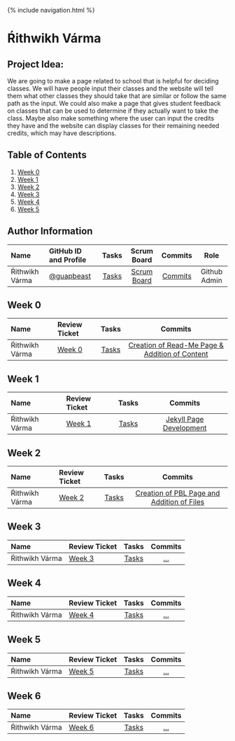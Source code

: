 {% include navigation.html %}

# Ŕithwikh Várma
## Project Idea: 
We are going to make a page related to school that is helpful for deciding classes. We will have people input their classes and the website will tell them what other classes they should take that are similar or follow the same path as the input. We could also make a page that gives student feedback on classes that can be used to determine if they actually want to take the class. Maybe also make something where the user can input the credits they have and the website can display classes for their remaining needed credits, which may have descriptions.
## Table of Contents

1. [Week 0](https://github.com/guapbeast/flask_portfolio#week-0)
2. [Week 1](https://github.com/guapbeast/flask_portfolio#week-1)
3. [Week 2](https://github.com/guapbeast/flask_portfolio#week-2)
4. [Week 3](https://github.com/guapbeast/flask_portfolio#week-3)
5. [Week 4](https://github.com/guapbeast/flask_portfolio#week-4)
6. [Week 5](https://github.com/guapbeast/flask_portfolio#week-5)




## Author Information

| Name | GitHub ID and Profile | Tasks | Scrum Board | Commits | Role | 
|:-----|:----------------------|:-----:|:-----------:|:-------:|:-------:|
| Ŕithwikh Várma| [@guapbeast](https://github.com/guapbeast) | [Tasks](https://github.com/jacksongolding/Nut-Team/issues/assigned/guapbeast) |[Scrum Board](https://github.com/jacksongolding/Nut-Team/projects/1) | [Commits](https://github.com/jacksongolding/Nut-Team/commits?author=guapbeast) | Github Admin


## Week 0

| Name | Review Ticket| Tasks | Commits |
|:-----|:----------------------|:-----:|:-------:|
| Ŕithwikh Várma | [Week 0](https://github.com/guapbeast/flask_portfolio/issues/2) |[Tasks](https://github.com/jacksongolding/Nut-Team/issues)| [Creation of Read-Me Page & Addition of Content](https://github.com/jacksongolding/Nut-Team/commit/982e7351420fc53f64c6457e75b8f1a9f060e43e) |

## Week 1

| Name | Review Ticket| Tasks | Commits |
|:-----|:----------------------|:-----:|:-------:|
| Ŕithwikh Várma | [Week 1](https://github.com/guapbeast/flask_portfolio/issues/3) |[Tasks](https://github.com/jacksongolding/Nut-Team/issues)|[Jekyll Page Development](https://github.com/guapbeast/flask_portfolio/commit/ecd9ec68cd264e3c2da4171d25e14934c6cfe53e) |


## Week 2

| Name | Review Ticket| Tasks | Commits |
|:-----|:----------------------|:-----:|:-------:|
| Ŕithwikh Várma | [Week 2](https://github.com/guapbeast/flask_portfolio/issues/5) |[Tasks](https://github.com/jacksongolding/Nut-Team/issues)|[Creation of PBL Page and Addition of Files](https://github.com/jacksongolding/Nut-Team/commit/5ca6c341052b0d96711883fac0ea4ee9d9bc99ac) |

## Week 3

| Name | Review Ticket| Tasks | Commits |
|:-----|:----------------------|:-----:|:-------:|
| Ŕithwikh Várma | [Week 3](https://github.com/jacksongolding/Nut-Team/issues) |[Tasks](https://github.com/jacksongolding/Nut-Team/issues)|[...](https://github.com/jacksongolding/Nut-Team/commit/982e7351420fc53f64c6457e75b8f1a9f060e43e) |

## Week 4

| Name | Review Ticket| Tasks | Commits |
|:-----|:----------------------|:-----:|:-------:|
| Ŕithwikh Várma | [Week 4](https://github.com/guapbeast/flask_portfolio/issues/7) |[Tasks](https://github.com/jacksongolding/Nut-Team/issues)|[...](https://github.com/jacksongolding/Nut-Team/commit/982e7351420fc53f64c6457e75b8f1a9f060e43e) |


## Week 5

| Name | Review Ticket| Tasks | Commits |
|:-----|:----------------------|:-----:|:-------:|
| Ŕithwikh Várma | [Week 5](https://github.com/guapbeast/flask_portfolio/issues/8) |[Tasks](https://github.com/jacksongolding/Nut-Team/issues)|[...](https://github.com/jacksongolding/Nut-Team/commit/982e7351420fc53f64c6457e75b8f1a9f060e43e) |


## Week 6

| Name | Review Ticket| Tasks | Commits |
|:-----|:----------------------|:-----:|:-------:|
| Ŕithwikh Várma | [Week 6](https://github.com/guapbeast/flask_portfolio/issues/9) |[Tasks](https://github.com/jacksongolding/Nut-Team/issues)|[...](https://github.com/jacksongolding/Nut-Team/commit/982e7351420fc53f64c6457e75b8f1a9f060e43e) |

